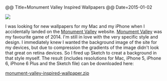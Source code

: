 @@ Title=Monument Valley Inspired Wallpapers
@@ Date=2015-01-02

![](/images/2015-01-12-monument-valley-wallpapers.jpg)

I was looking for new wallpapers for my Mac and my iPhone when I accidentally landed on the [Monument Valley](http://www.monumentvalleygame.com) website. [Monument Valley](http://www.monumentvalleygame.com) was my favourite game of 2014. I'm still in love with the very specific style and design. I immediately knew I wanted the background image of the site for my devices, but due to compression the gradients of the image didn't look that great on retina devices.
So I fired up Sketch to creat a background in that style myself.
The result (includes resolutions for Mac, iPhone 5, iPhone 6, iPhone 6 Plus and the Sketch file) can be downloaded here:

[monument-valley-inspired-wallpaper.zip](http://cl.ly/1S2l2t0N1C22)